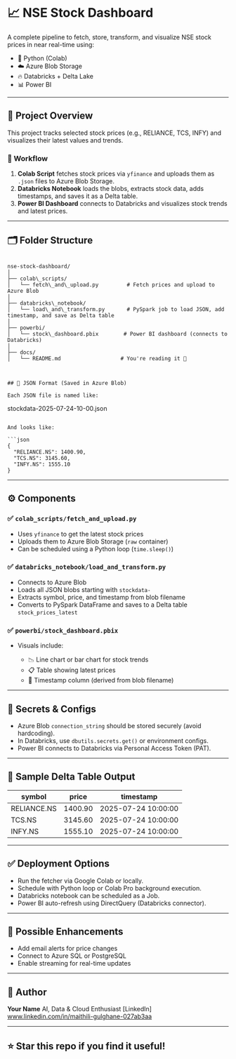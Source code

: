 # 📈 NSE Stock Dashboard

A complete pipeline to fetch, store, transform, and visualize NSE stock prices in near real-time using:

- 🐍 Python (Colab)
- ☁️ Azure Blob Storage
- 🔥 Databricks + Delta Lake
- 📊 Power BI

---

## 🚀 Project Overview

This project tracks selected stock prices (e.g., RELIANCE, TCS, INFY) and visualizes their latest values and trends.

### 🔁 Workflow

1. **Colab Script** fetches stock prices via `yfinance` and uploads them as `.json` files to Azure Blob Storage.
2. **Databricks Notebook** loads the blobs, extracts stock data, adds timestamps, and saves it as a Delta table.
3. **Power BI Dashboard** connects to Databricks and visualizes stock trends and latest prices.

---

## 🗂️ Folder Structure

```

nse-stock-dashboard/
│
├── colab\_scripts/
│   └── fetch\_and\_upload.py         # Fetch prices and upload to Azure Blob
│
├── databricks\_notebook/
│   └── load\_and\_transform.py       # PySpark job to load JSON, add timestamp, and save as Delta table
│
├── powerbi/
│   └── stock\_dashboard.pbix        # Power BI dashboard (connects to Databricks)
│
├── docs/
│   └── README.md                   # You're reading it 🙂



## 📁 JSON Format (Saved in Azure Blob)

Each JSON file is named like:

```

stockdata-2025-07-24-10-00.json

````

And looks like:

```json
{
  "RELIANCE.NS": 1400.90,
  "TCS.NS": 3145.60,
  "INFY.NS": 1555.10
}
````

---

## ⚙️ Components

### ✅ `colab_scripts/fetch_and_upload.py`

* Uses `yfinance` to get the latest stock prices
* Uploads them to Azure Blob Storage (`raw` container)
* Can be scheduled using a Python loop (`time.sleep()`)

### ✅ `databricks_notebook/load_and_transform.py`

* Connects to Azure Blob
* Loads all JSON blobs starting with `stockdata-`
* Extracts symbol, price, and timestamp from blob filename
* Converts to PySpark DataFrame and saves to a Delta table `stock_prices_latest`

### ✅ `powerbi/stock_dashboard.pbix`

* Visuals include:

  * 📉 Line chart or bar chart for stock trends
  * 📋 Table showing latest prices
  * 📅 Timestamp column (derived from blob filename)

---

## 🔐 Secrets & Configs

* Azure Blob `connection_string` should be stored securely (avoid hardcoding).
* In Databricks, use `dbutils.secrets.get()` or environment configs.
* Power BI connects to Databricks via Personal Access Token (PAT).

---

## 📌 Sample Delta Table Output

| symbol      | price   | timestamp           |
| ----------- | ------- | ------------------- |
| RELIANCE.NS | 1400.90 | 2025-07-24 10:00:00 |
| TCS.NS      | 3145.60 | 2025-07-24 10:00:00 |
| INFY.NS     | 1555.10 | 2025-07-24 10:00:00 |

---

## ✅ Deployment Options

* Run the fetcher via Google Colab or locally.
* Schedule with Python loop or Colab Pro background execution.
* Databricks notebook can be scheduled as a Job.
* Power BI auto-refresh using DirectQuery (Databricks connector).

---

## 🔮 Possible Enhancements

* Add email alerts for price changes
* Connect to Azure SQL or PostgreSQL
* Enable streaming for real-time updates

---

## 🙌 Author

**Your Name**
AI, Data & Cloud Enthusiast
[LinkedIn] www.linkedin.com/in/maithili-gulghane-027ab3aa

---

## ⭐ Star this repo if you find it useful!

